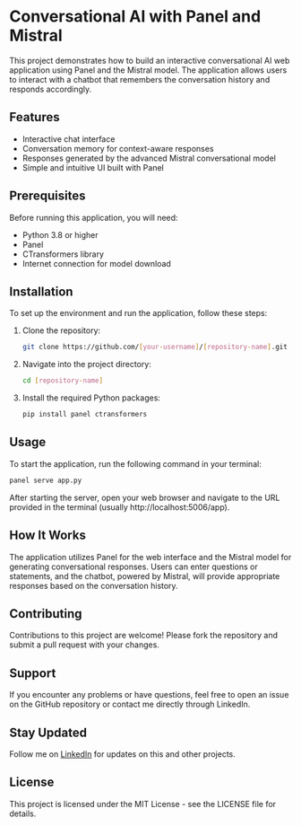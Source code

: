 # Conversational AI with Panel and Mistral

This project demonstrates how to build an interactive conversational AI web application using Panel and the Mistral model. The application allows users to interact with a chatbot that remembers the conversation history and responds accordingly.

## Features

- Interactive chat interface
- Conversation memory for context-aware responses
- Responses generated by the advanced Mistral conversational model
- Simple and intuitive UI built with Panel

## Prerequisites

Before running this application, you will need:

- Python 3.8 or higher
- Panel
- CTransformers library
- Internet connection for model download

## Installation

To set up the environment and run the application, follow these steps:

1. Clone the repository:
   ```bash
   git clone https://github.com/[your-username]/[repository-name].git
   ```
2. Navigate into the project directory:
   ```bash
   cd [repository-name]
   ```
3. Install the required Python packages:
   ```bash
   pip install panel ctransformers
   ```

## Usage

To start the application, run the following command in your terminal:

```bash
panel serve app.py
```

After starting the server, open your web browser and navigate to the URL provided in the terminal (usually http://localhost:5006/app).

## How It Works

The application utilizes Panel for the web interface and the Mistral model for generating conversational responses. Users can enter questions or statements, and the chatbot, powered by Mistral, will provide appropriate responses based on the conversation history.

## Contributing

Contributions to this project are welcome! Please fork the repository and submit a pull request with your changes.

## Support

If you encounter any problems or have questions, feel free to open an issue on the GitHub repository or contact me directly through LinkedIn.

## Stay Updated

Follow me on [LinkedIn](www.linkedin.com/in/maxime-jabarian) for updates on this and other projects.

## License

This project is licensed under the MIT License - see the LICENSE file for details.

